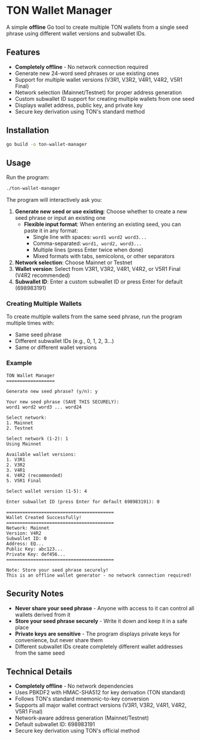 # TON Wallet Manager

A simple **offline** Go tool to create multiple TON wallets from a single seed phrase using different wallet versions and subwallet IDs.

## Features

- **Completely offline** - No network connection required
- Generate new 24-word seed phrases or use existing ones
- Support for multiple wallet versions (V3R1, V3R2, V4R1, V4R2, V5R1 Final)
- Network selection (Mainnet/Testnet) for proper address generation
- Custom subwallet ID support for creating multiple wallets from one seed
- Displays wallet address, public key, and private key
- Secure key derivation using TON's standard method

## Installation

```bash
go build -o ton-wallet-manager
```

## Usage

Run the program:

```bash
./ton-wallet-manager
```

The program will interactively ask you:

1. **Generate new seed or use existing**: Choose whether to create a new seed phrase or input an existing one
   - **Flexible input format**: When entering an existing seed, you can paste it in any format:
     - Single line with spaces: `word1 word2 word3...`
     - Comma-separated: `word1, word2, word3...`
     - Multiple lines (press Enter twice when done)
     - Mixed formats with tabs, semicolons, or other separators
2. **Network selection**: Choose Mainnet or Testnet
3. **Wallet version**: Select from V3R1, V3R2, V4R1, V4R2, or V5R1 Final (V4R2 recommended)
4. **Subwallet ID**: Enter a custom subwallet ID or press Enter for default (698983191)

### Creating Multiple Wallets

To create multiple wallets from the same seed phrase, run the program multiple times with:

- Same seed phrase
- Different subwallet IDs (e.g., 0, 1, 2, 3...)
- Same or different wallet versions

### Example

```
TON Wallet Manager
==================

Generate new seed phrase? (y/n): y

Your new seed phrase (SAVE THIS SECURELY):
word1 word2 word3 ... word24

Select network:
1. Mainnet
2. Testnet

Select network (1-2): 1
Using Mainnet

Available wallet versions:
1. V3R1
2. V3R2
3. V4R1
4. V4R2 (recommended)
5. V5R1 Final

Select wallet version (1-5): 4

Enter subwallet ID (press Enter for default 698983191): 0

========================================
Wallet Created Successfully!
========================================
Network: Mainnet
Version: V4R2
Subwallet ID: 0
Address: EQ...
Public Key: abc123...
Private Key: def456...
========================================

Note: Store your seed phrase securely!
This is an offline wallet generator - no network connection required!
```

## Security Notes

- **Never share your seed phrase** - Anyone with access to it can control all wallets derived from it
- **Store your seed phrase securely** - Write it down and keep it in a safe place
- **Private keys are sensitive** - The program displays private keys for convenience, but never share them
- Different subwallet IDs create completely different wallet addresses from the same seed

## Technical Details

- **Completely offline** - No network dependencies
- Uses PBKDF2 with HMAC-SHA512 for key derivation (TON standard)
- Follows TON's standard mnemonic-to-key conversion
- Supports all major wallet contract versions (V3R1, V3R2, V4R1, V4R2, V5R1 Final)
- Network-aware address generation (Mainnet/Testnet)
- Default subwallet ID: 698983191
- Secure key derivation using TON's official method
